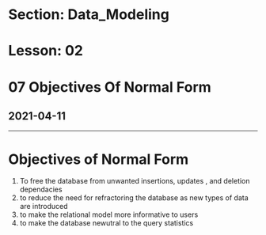 # Section: Data_Modeling
# Lesson: 02
# 07 Objectives Of Normal Form
## 2021-04-11
---

# Objectives of Normal Form

1. To free the database from unwanted insertions, updates , and deletion dependacies
2. to reduce the need for refractoring the database as new types of data are introduced
3. to make the relational model more informative to users
4. to make the database newutral to the query statistics

   